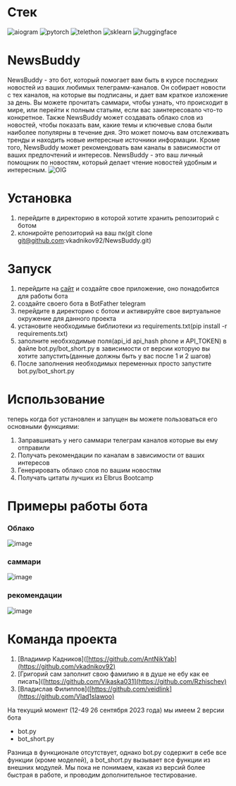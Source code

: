 # Стек
![aiogram](https://img.shields.io/badge/aiogram-Used-blue)
![pytorch](https://img.shields.io/badge/pytorch-Used-yellow)
![telethon](https://img.shields.io/badge/telethon-Used-green)
![sklearn](https://img.shields.io/badge/sklearn-Used-orange)
![huggingface](https://img.shields.io/badge/huggingface-Used-purple)
# NewsBuddy
NewsBuddy - это бот, который помогает вам быть в курсе последних новостей из ваших любимых телеграмм-каналов. Он собирает новости с тех каналов, на которые вы подписаны, и дает вам краткое изложение за день. Вы можете прочитать саммари, чтобы узнать, что происходит в мире, или перейти к полным статьям, если вас заинтересовало что-то конкретное. Также NewsBuddy может создавать облако слов из новостей, чтобы показать вам, какие темы и ключевые слова были наиболее популярны в течение дня. Это может помочь вам отслеживать тренды и находить новые интересные источники информации. Кроме того, NewsBuddy может рекомендовать вам каналы в зависимости от ваших предпочтений и интересов. NewsBuddy - это ваш личный помощник по новостям, который делает чтение новостей удобным и интересным.
![OIG](https://github.com/vkadnikov92/NewsBuddy/assets/115892397/6b436e33-d153-4e3d-bf9f-7fd06f93adbe)

# Установка 
1. перейдите в директорию в которой хотите хранить репозиторий с ботом
2. клониройте репозиторий на ваш пк(git clone git@github.com:vkadnikov92/NewsBuddy.git)
# Запуск 
1. перейдите на [сайт](https://my.telegram.org/auth) и создайте свое приложение, оно понадобится для работы бота
2. создайте своего бота в BotFather telegram 
3. перейдите в директорию с ботом и активируйте свое виртуальное окружение для данного проекта
4. установите необходимые библиотеки из requirements.txt(pip install -r requirements.txt)
5. заполните необхходимые поля(api_id api_hash phone и API_TOKEN) в файле bot.py/bot_short.py в зависимости от версии которую вы хотите запустить(данные должны быть у вас после 1 и 2 шагов)
6. После заполнения необходимых переменных просто запустите bot.py/bot_short.py
# Использование 
теперь когда бот установлен и запущен вы можете пользоваться его основными функциями:
1. Заправшивать у него саммари телеграм каналов которые вы ему отправили
2. Получать рекомендации по каналам в зависимости от ваших интересов
3. Генерировать облако слов по вашим новостям
4. Получать цитаты лучших из Elbrus Bootcamp
# Примеры работы бота 
### Облако

![image](https://github.com/vkadnikov92/NewsBuddy/assets/115892397/5b969616-7a31-4d38-88b6-da85f4291f0e)

### саммари
![image](https://github.com/vkadnikov92/NewsBuddy/assets/115892397/d258e1ab-86e0-451f-8afe-8ef76cbbabca)

### рекомендации

![image](https://github.com/vkadnikov92/NewsBuddy/assets/115892397/a4e381a0-970a-4189-9557-ec28031c8fef)
# Команда проекта
1. [Владимир Кадников]([https://github.com/AntNikYab](https://github.com/vkadnikov92)
2. [Григорий сам заполнит свою фамилию я в душе не ебу как ее писать]([https://github.com/Vikaska031](https://github.com/Rzhischev)
3. [Владислав Филиппов]([https://github.com/veidlink](https://github.com/Vlad1slawoo)




На текущий момент (12-49 26 сентября 2023 года) мы имеем 2 версии бота
- bot.py
- bot_short.py

Разница в функционале отсутствует, однако bot.py содержит в себе все функции (кроме моделей), а bot_short.py вызывает все функции из внешних модулей. 
Мы пока не понимаем, какая из версий более быстрая в работе, и проводим дополнительное тестирование. 

